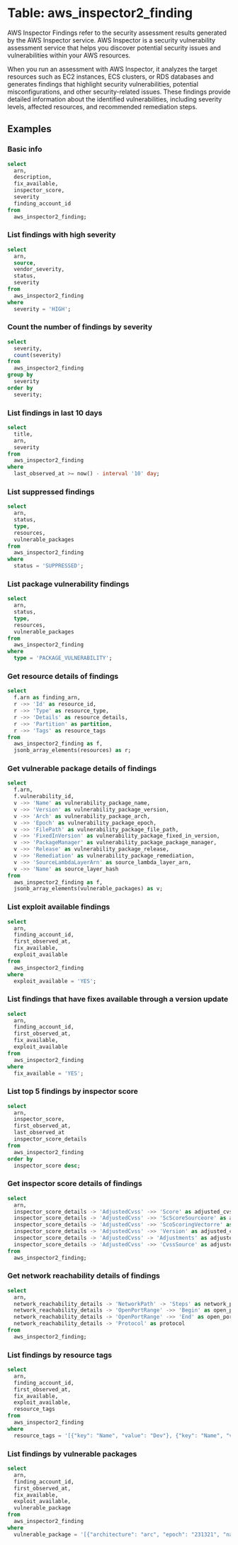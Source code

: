 # Table: aws_inspector2_finding

AWS Inspector Findings refer to the security assessment results generated by the AWS Inspector service. AWS Inspector is a security vulnerability assessment service that helps you discover potential security issues and vulnerabilities within your AWS resources.

When you run an assessment with AWS Inspector, it analyzes the target resources such as EC2 instances, ECS clusters, or RDS databases and generates findings that highlight security vulnerabilities, potential misconfigurations, and other security-related issues. These findings provide detailed information about the identified vulnerabilities, including severity levels, affected resources, and recommended remediation steps.

## Examples

### Basic info

```sql
select
  arn,
  description,
  fix_available,
  inspector_score,
  severity
  finding_account_id
from
  aws_inspector2_finding;
```

### List findings with high severity

```sql
select
  arn,
  source,
  vendor_severity,
  status,
  severity
from
  aws_inspector2_finding
where
  severity = 'HIGH';
```

### Count the number of findings by severity

```sql
select
  severity,
  count(severity)
from
  aws_inspector2_finding
group by
  severity
order by
  severity;
```

### List findings in last 10 days

```sql
select
  title,
  arn,
  severity
from
  aws_inspector2_finding
where
  last_observed_at >= now() - interval '10' day;
```

### List suppressed findings

```sql
select
  arn,
  status,
  type,
  resources,
  vulnerable_packages
from
  aws_inspector2_finding
where
  status = 'SUPPRESSED';
```

### List package vulnerability findings

```sql
select
  arn,
  status,
  type,
  resources,
  vulnerable_packages
from
  aws_inspector2_finding
where
  type = 'PACKAGE_VULNERABILITY';
```

### Get resource details of findings

```sql
select
  f.arn as finding_arn,
  r ->> 'Id' as resource_id,
  r ->> 'Type' as resource_type,
  r ->> 'Details' as resource_details,
  r ->> 'Partition' as partition,
  r ->> 'Tags' as resource_tags
from
  aws_inspector2_finding as f,
  jsonb_array_elements(resources) as r;
```

### Get vulnerable package details of findings

```sql
select
  f.arn,
  f.vulnerability_id,
  v ->> 'Name' as vulnerability_package_name,
  v ->> 'Version' as vulnerability_package_version,
  v ->> 'Arch' as vulnerability_package_arch,
  v ->> 'Epoch' as vulnerability_package_epoch,
  v ->> 'FilePath' as vulnerability_package_file_path,
  v ->> 'FixedInVersion' as vulnerability_package_fixed_in_version,
  v ->> 'PackageManager' as vulnerability_package_package_manager,
  v ->> 'Release' as vulnerability_package_release,
  v ->> 'Remediation' as vulnerability_package_remediation,
  v ->> 'SourceLambdaLayerArn' as source_lambda_layer_arn,
  v ->> 'Name' as source_layer_hash
from
  aws_inspector2_finding as f,
  jsonb_array_elements(vulnerable_packages) as v;
```

### List exploit available findings

```sql
select
  arn,
  finding_account_id,
  first_observed_at,
  fix_available,
  exploit_available
from
  aws_inspector2_finding
where
  exploit_available = 'YES';
```

### List findings that have fixes available through a version update

```sql
select
  arn,
  finding_account_id,
  first_observed_at,
  fix_available,
  exploit_available
from
  aws_inspector2_finding
where
  fix_available = 'YES';
```

### List top 5 findings by inspector score

```sql
select
  arn,
  inspector_score,
  first_observed_at,
  last_observed_at
  inspector_score_details
from
  aws_inspector2_finding
order by
  inspector_score desc;
```

### Get inspector score details of findings

```sql
select
  arn,
  inspector_score_details -> 'AdjustedCvss' ->> 'Score' as adjusted_cvss_score,
  inspector_score_details -> 'AdjustedCvss' ->> 'ScScoreSourceore' as adjusted_cvss_source_score,
  inspector_score_details -> 'AdjustedCvss' ->> 'ScoScoringVectorre' as adjusted_cvss_scoring_vector,
  inspector_score_details -> 'AdjustedCvss' ->> 'Version' as adjusted_cvss_version,
  inspector_score_details -> 'AdjustedCvss' -> 'Adjustments' as adjusted_cvss_adjustments,
  inspector_score_details -> 'AdjustedCvss' ->> 'CvssSource' as adjusted_cvss_cvss_source
from
  aws_inspector2_finding;
```

### Get network reachability details of findings

```sql
select
  arn,
  network_reachability_details -> 'NetworkPath' -> 'Steps' as network_pathsteps,
  network_reachability_details -> 'OpenPortRange' ->> 'Begin' as open_port_range_begin,
  network_reachability_details -> 'OpenPortRange' ->> 'End' as open_port_range_end,
  network_reachability_details -> 'Protocol' as protocol
from
  aws_inspector2_finding;
```

### List findings by resource tags

```sql
select
  arn,
  finding_account_id,
  first_observed_at,
  fix_available,
  exploit_available,
  resource_tags
from
  aws_inspector2_finding
where
  resource_tags = '[{"key": "Name", "value": "Dev"}, {"key": "Name", "value": "Prod"}]';
```

### List findings by vulnerable packages

```sql
select
  arn,
  finding_account_id,
  first_observed_at,
  fix_available,
  exploit_available,
  vulnerable_package
from
  aws_inspector2_finding
where
  vulnerable_package = '[{"architecture": "arc", "epoch": "231321", "name": "myVulere", "release": "v0.2.0", "sourceLambdaLayerArn": "arn:aws:lambda:us-west-2:123456789012:layer:my-layer:1", "sourceLayerHash": "dbasjkhda872", "version": "v0.1.0"}]';
```